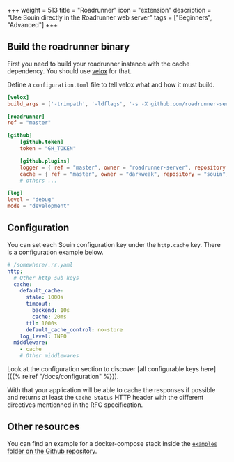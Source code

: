 +++
weight = 513
title = "Roadrunner"
icon = "extension"
description = "Use Souin directly in the Roadrunner web server"
tags = ["Beginners", "Advanced"]
+++

## Build the roadrunner binary
First you need to build your roadrunner instance with the cache dependency. You should use [velox](https://github.com/roadrunner-server/velox) for that.

Define a `configuration.toml` file to tell velox what and how it must build.
```toml
[velox]
build_args = ['-trimpath', '-ldflags', '-s -X github.com/roadrunner-server/roadrunner/v2/internal/meta.version=${VERSION} -X github.com/roadrunner-server/roadrunner/v2/internal/meta.buildTime=${TIME}']

[roadrunner]
ref = "master"

[github]
    [github.token]
    token = "GH_TOKEN"

    [github.plugins]
    logger = { ref = "master", owner = "roadrunner-server", repository = "logger" }
    cache = { ref = "master", owner = "darkweak", repository = "souin", folder = "/plugins/roadrunner" }
	# others ...

[log]
level = "debug"
mode = "development"
```

## Configuration
You can set each Souin configuration key under the `http.cache` key. There is a configuration example below.
```yaml
# /somewhere/.rr.yaml
http:
  # Other http sub keys
  cache:
    default_cache:
      stale: 1000s
      timeout:
        backend: 10s
        cache: 20ms
      ttl: 1000s
      default_cache_control: no-store
    log_level: INFO
  middleware:
    - cache
    # Other middlewares
```

Look at the configuration section to discover [all configurable keys here]({{% relref "/docs/configuration" %}}).

With that your application will be able to cache the responses if possible and returns at least the `Cache-Status` HTTP header with the different directives mentionned in the RFC specification.

Other resources
---------------
You can find an example for a docker-compose stack inside the [`examples` folder on the Github repository](https://github.com/Redocly/souin/tree/master/plugins/roadrunner/examples).
